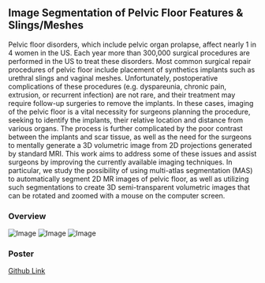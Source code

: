 ## Image Segmentation of Pelvic Floor Features & Slings/Meshes
Pelvic floor disorders, which include pelvic organ prolapse, affect nearly 1 in 4 women in the US. Each year more than 300,000 surgical procedures are performed in the US to treat these disorders. Most common surgical repair procedures of pelvic floor include placement of synthetics implants such as urethral slings and vaginal meshes. Unfortunately, postoperative complications of these procedures (e.g.  dyspareunia, chronic pain, extrusion, or recurrent infection) are not rare, and their treatment may require follow-up surgeries to remove the implants. In these cases, imaging of the pelvic floor is a vital necessity for surgeons planning the procedure, seeking to identify the implants, their relative location and distance from various organs. The process is further complicated by the poor contrast between the implants and scar tissue, as well as the need for the surgeons to mentally generate a 3D volumetric image from 2D projections generated by standard MRI. This work aims to address some of these issues and assist surgeons by improving the currently available imaging techniques. In particular, we study the possibility of using multi-atlas segmentation (MAS) to automatically segment 2D MR images of pelvic floor, as well as utilizing such segmentations to create 3D semi-transparent volumetric images that can be rotated and zoomed with a mouse on the computer screen.

### Overview
![Image](https://i.imgur.com/08Yi3pi.png)
![Image](https://i.imgur.com/2extsNx.png)
![Image](https://i.imgur.com/orfhvAE.png)

### Poster
[Github Link](https://github.com/javier2828/segmentationMRI/blob/master/poster.pdf)
